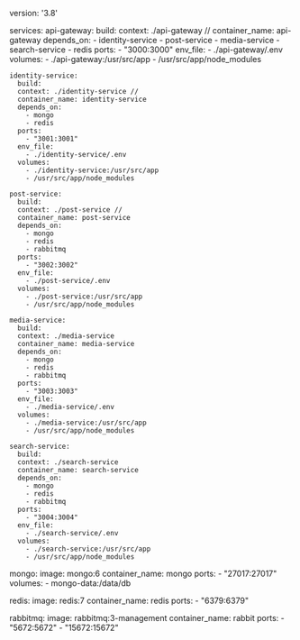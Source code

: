 version: '3.8'

services:
  api-gateway:
    build:
    context: ./api-gateway  // 
    container_name: api-gateway
    depends_on:
      - identity-service
      - post-service
      - media-service
      - search-service
      - redis
    ports:
      - "3000:3000"
    env_file:
      - ./api-gateway/.env
    volumes:
      - ./api-gateway:/usr/src/app
      - /usr/src/app/node_modules

    identity-service:
      build:
      context: ./identity-service //
      container_name: identity-service
      depends_on:
        - mongo
        - redis
      ports:
        - "3001:3001"
      env_file:
        - ./identity-service/.env
      volumes:
        - ./identity-service:/usr/src/app
        - /usr/src/app/node_modules

    post-service:
      build:
      context: ./post-service //
      container_name: post-service
      depends_on:
        - mongo
        - redis
        - rabbitmq
      ports:
        - "3002:3002"
      env_file:
        - ./post-service/.env
      volumes:
        - ./post-service:/usr/src/app
        - /usr/src/app/node_modules

    media-service:
      build:
      context: ./media-service
      container_name: media-service
      depends_on:
        - mongo
        - redis
        - rabbitmq
      ports:
        - "3003:3003"
      env_file:
        - ./media-service/.env
      volumes:
        - ./media-service:/usr/src/app
        - /usr/src/app/node_modules

    search-service:
      build:
      context: ./search-service
      container_name: search-service
      depends_on:
        - mongo
        - redis
        - rabbitmq
      ports:
        - "3004:3004"
      env_file:
        - ./search-service/.env
      volumes:
        - ./search-service:/usr/src/app
        - /usr/src/app/node_modules

  mongo:
    image: mongo:6
    container_name: mongo
    ports:
      - "27017:27017"
    volumes:
      - mongo-data:/data/db

  redis:
    image: redis:7
    container_name: redis
    ports:
      - "6379:6379"

  rabbitmq:
    image: rabbitmq:3-management
    container_name: rabbit
    ports:
      - "5672:5672"
      - "15672:15672"